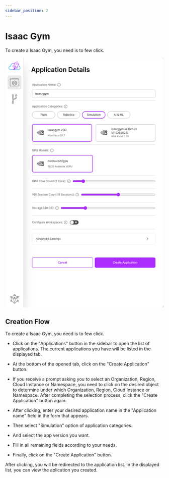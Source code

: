 ```yaml
---
sidebar_position: 2
---
```


# Isaac Gym

To create a Isaac Gym, you need is to few click.

![To create a Isaac Gym, you need is to few click.](./img/isaac-gym.png)

## Creation Flow

To create a Isaac Gym, you need is to few click.

- Click on the "Applications" button in the sidebar to open the list of applications. The current applications you have will be listed in the displayed tab.

- At the bottom of the opened tab, click on the "Create Application" button.

- If you receive a prompt asking you to select an Organization, Region, Cloud Instance or Namespace, you need to click on the desired object to determine under which Organization, Region, Cloud Instance or Namespace. After completing the selection process, click the "Create Application" button again.

- After clicking, enter your desired application name in the "Application name" field in the form that appears.

- Then select "Simulation" option of application categories.

- And select the app version you want.

- Fill in all remaining fields according to your needs.

- Finally, click on the "Create Application" button.

After clicking, you will be redirected to the application list. In the displayed list, you can view the aplication you created.
